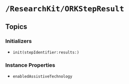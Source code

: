 # ``/ResearchKit/ORKStepResult``

<!-- The content below this line is auto-generated and is redundant. You should either incorporate it into your content above this line or delete it. -->

## Topics

### Initializers

- ``init(stepIdentifier:results:)``

### Instance Properties

- ``enabledAssistiveTechnology``